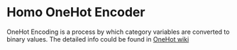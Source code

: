 # Homo OneHot Encoder

OneHot Encoding is a process by which category variables are converted
to binary values. The detailed info could be found in [OneHot
wiki](https://en.wikipedia.org/wiki/One-hot)

<!-- mkdocs
## Param

::: federatedml.param.homo_onehot_encoder_param
    rendering:
      heading_level: 3
      show_source: true
      show_root_heading: true
      show_root_toc_entry: false
      show_root_full_path: false
-->
